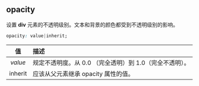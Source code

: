 

## opacity 

设置 **div** 元素的不透明级别。文本和背景的颜色都受到不透明级别的影响。

```css
opacity: value|inherit;
```

|   值    | 描述                                                    |
| :-----: | :------------------------------------------------------ |
| *value* | 规定不透明度。从 0.0 （完全透明）到 1.0（完全不透明）。 |
| inherit | 应该从父元素继承 opacity 属性的值。                     |